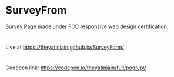 # SurveyFrom
 Survey Page made under FCC responsive web design certification.

#
Live at https://theyatinjain.github.io/SurveyForm/

#
Codepen link: https://codepen.io/theyatinjain/full/pogrJpV
